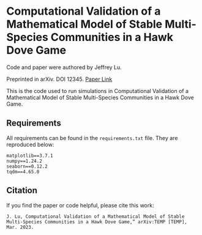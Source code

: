 # Computational Validation of a Mathematical Model of Stable Multi-Species Communities in a Hawk Dove Game

Code and paper were authored by Jeffrey Lu.

Preprinted in arXiv. DOI 12345.
[Paper Link](https://google.com)

This is the code used to run simulations in Computational Validation of a Mathematical Model of Stable Multi-Species Communities in a Hawk Dove Game.

## Requirements

All requirements can be found in the `requirements.txt` file. They are reproduced below:

```
matplotlib==3.7.1
numpy==1.24.2
seaborn==0.12.2
tqdm==4.65.0
```

## Citation

If you find the paper or code helpful, please cite this work:

```
J. Lu, Computational Validation of a Mathematical Model of Stable Multi-Species Communities in a Hawk Dove Game,” arXiv:TEMP [TEMP], Mar. 2023.
```

